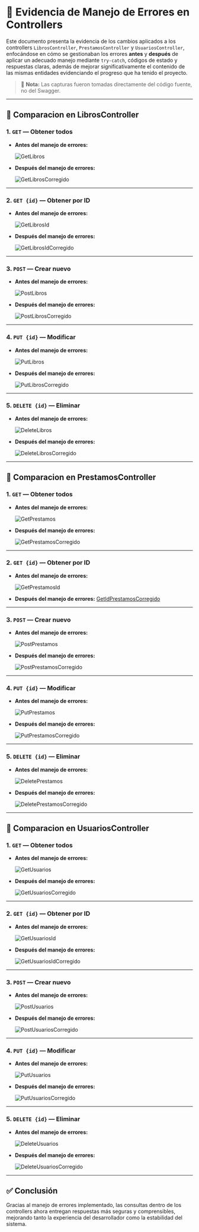 
# 🧾 Evidencia de Manejo de Errores en Controllers

Este documento presenta la evidencia de los cambios aplicados a los controllers `LibrosController`, `PrestamosController` y `UsuariosController`, enfocándose en cómo se gestionaban los errores **antes** y **después** de aplicar un adecuado manejo mediante `try-catch`, códigos de estado y respuestas claras, además de mejorar significativamente el contenido de las mismas entidades evidenciando el progreso que ha tenido el proyecto.

> 📁 **Nota:** Las capturas fueron tomadas directamente del código fuente, no del Swagger.

---


## 📂 Comparacion en LibrosController

### 1. `GET` — Obtener todos

- **Antes del manejo de errores:**
  
  ![GetLibros](./CodigoAntes/LibrosController/GetLibros.png)

- **Después del manejo de errores:**
  
  ![GetLibrosCorregido](./CodigoCorregido/LibrosController/GetLibrosCorregido.png)

---

### 2. `GET {id}` — Obtener por ID

- **Antes del manejo de errores:**
  
  ![GetLibrosId](./CodigoAntes/LibrosController/GetLibrosId.png)

- **Después del manejo de errores:**
  
  ![GetLibrosIdCorregido](./CodigoCorregido/LibrosController/GetLibrosIdCorregido.png)

---

### 3. `POST` — Crear nuevo

- **Antes del manejo de errores:**
  
  ![PostLibros](./CodigoAntes/LibrosController/PostLibros.png)

- **Después del manejo de errores:**
  
  ![PostLibrosCorregido](./CodigoCorregido/LibrosController/PostLibrosCorregido.png)

---

### 4. `PUT {id}` — Modificar

- **Antes del manejo de errores:**
  
  ![PutLibros](./CodigoAntes/LibrosController/PutLibros.png)

- **Después del manejo de errores:**
  
  ![PutLibrosCorregido](./CodigoCorregido/LibrosController/PutLibrosCorregido.png)

---

### 5. `DELETE {id}` — Eliminar

- **Antes del manejo de errores:**
  
  ![DeleteLibros](./CodigoAntes/LibrosController/DeleteLibros.png)

- **Después del manejo de errores:**
  
  ![DeleteLibrosCorregido](./CodigoCorregido/LibrosController/DeleteLibrosCorregido.png)

---

## 📂 Comparacion en PrestamosController

### 1. `GET` — Obtener todos

- **Antes del manejo de errores:**
  
  ![GetPrestamos](./CodigoAntes/PrestamosController/GetPrestamos.png)

- **Después del manejo de errores:**
  
  ![GetPrestamosCorregido](./CodigoCorregido/PrestamosController/GetPrestamosCorregido.png)

---

### 2. `GET {id}` — Obtener por ID

- **Antes del manejo de errores:**
  
  ![GetPrestamosId](./CodigoAntes/PrestamosController/GetPrestamosId.png)

- **Después del manejo de errores:**
  [GetIdPrestamosCorregido](./CodigoCorregido/PrestamosController/GetIdPrestamosCorregido.png)

---

### 3. `POST` — Crear nuevo

- **Antes del manejo de errores:**
  
  ![PostPrestamos](./CodigoAntes/PrestamosController/PostPrestamos.png)

- **Después del manejo de errores:**
  
  ![PostPrestamosCorregido](./CodigoCorregido/PrestamosController/PostPrestamosCorregido.png)

---

### 4. `PUT {id}` — Modificar

- **Antes del manejo de errores:**
  
  ![PutPrestamos](./CodigoAntes/PrestamosController/PutPrestamos.png)

- **Después del manejo de errores:**
  
  ![PutPrestamosCorregido](./CodigoCorregido/PrestamosController/PutPrestamosCorregido.png)

---

### 5. `DELETE {id}` — Eliminar

- **Antes del manejo de errores:**
  
  ![DeletePrestamos](./CodigoAntes/PrestamosController/DeletePrestamos.png)

- **Después del manejo de errores:**
  
  ![DeletePrestamosCorregido](./CodigoCorregido/PrestamosController/DeletePrestamosCorregido.png)

---

## 📂 Comparacion en UsuariosController

### 1. `GET` — Obtener todos

- **Antes del manejo de errores:**
  
  ![GetUsuarios](./CodigoAntes/UsuariosController/GetUsuarios.png)

- **Después del manejo de errores:**
  
  ![GetUsuariosCorregido](./CodigoCorregido/UsuariosController/GetUsuariosCorregido.png)

---

### 2. `GET {id}` — Obtener por ID

- **Antes del manejo de errores:**
  
  ![GetUsuariosId](./CodigoAntes/UsuariosController/GetUsuariosId.png)

- **Después del manejo de errores:**
  
  ![GetUsuariosIdCorregido](./CodigoCorregido/UsuariosController/GetUsuariosIdCorregido.png)

---

### 3. `POST` — Crear nuevo

- **Antes del manejo de errores:**
  
  ![PostUsuarios](./CodigoAntes/UsuariosController/PostUsuarios.png)

- **Después del manejo de errores:**
  
  ![PostUsuariosCorregido](./CodigoCorregido/UsuariosController/PostUsuariosCorregido.png)

---

### 4. `PUT {id}` — Modificar

- **Antes del manejo de errores:**
  
  ![PutUsuarios](./CodigoAntes/UsuariosController/PutUsuarios.png)

- **Después del manejo de errores:**
  
  ![PutUsuariosCorregido](./CodigoCorregido/UsuariosController/PutUsuariosCorregido.png)

---

### 5. `DELETE {id}` — Eliminar

- **Antes del manejo de errores:**
  
  ![DeleteUsuarios](./CodigoAntes/UsuariosController/DeleteUsuarios.png)

- **Después del manejo de errores:**
  
  ![DeleteUsuariosCorregido](./CodigoCorregido/UsuariosController/DeleteUsuariosCorregido.png)

---

## ✅ Conclusión

Gracias al manejo de errores implementado, las consultas dentro de los controllers ahora entregan respuestas más seguras y comprensibles, mejorando tanto la experiencia del desarrollador como la estabilidad del sistema.
